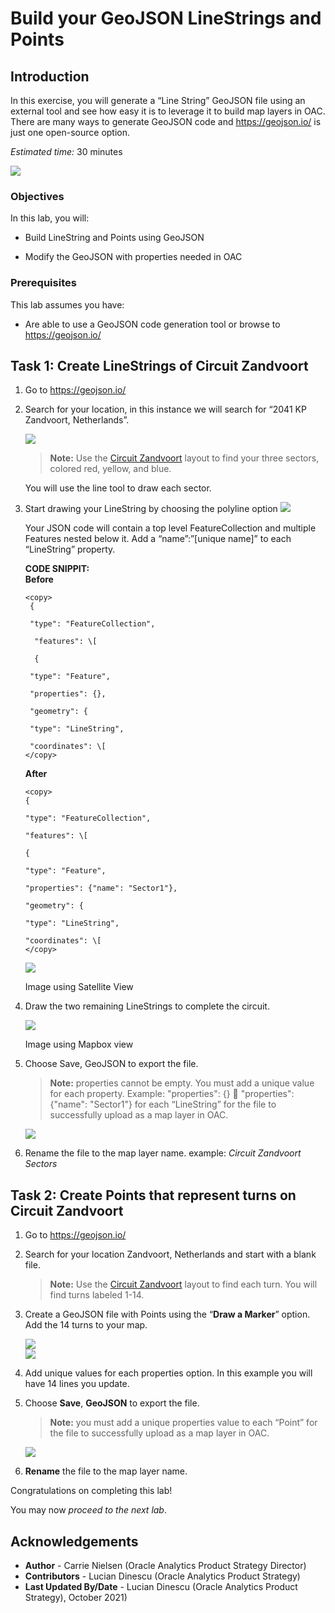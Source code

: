 # Build your GeoJSON LineStrings and Points

## Introduction 

In this exercise, you will generate a “Line String” GeoJSON file using
an external tool and see how easy it is to leverage it to build map
layers in OAC. There are many ways to generate GeoJSON code and
<https://geojson.io/> is just one open-source option.

_Estimated time:_ 30 minutes

![](./images/racing-track.png)

### Objectives

In this lab, you will:

- Build LineString and Points using GeoJSON

- Modify the GeoJSON with properties needed in OAC

### Prerequisites

This lab assumes you have:

- Are able to use a GeoJSON code generation tool or browse to
    <https://geojson.io/>

## Task 1: Create LineStrings of Circuit Zandvoort

1. Go to <https://geojson.io/>

2. Search for your location, in this instance we will search for “2041 KP Zandvoort, Netherlands”.

    ![](./images/track-zandvoort.png)  
    
    > **Note:** Use the [Circuit
Zandvoort](https://www.formula1.com/en/racing/2021/Netherlands/Circuit.html)
layout to find your three sectors, colored red, yellow, and blue.  

     You will use the line tool to draw each sector.

3.  Start drawing your LineString by choosing the polyline option ![](./images/polyline.png)  

    Your JSON code will contain a top level FeatureCollection and  multiple Features nested below it. Add a “name”:”\[unique name\]” to each “LineString” property.  

    **CODE SNIPPIT:**  
     **Before**
    ```
    <copy>
     {

     "type": "FeatureCollection",

      "features": \[

      {

     "type": "Feature",

     "properties": {},
 
     "geometry": {

     "type": "LineString",

     "coordinates": \[
    </copy>
    ```

    **After**
     ```
     <copy>
    {

     "type": "FeatureCollection",

     "features": \[

     {

     "type": "Feature",

     "properties": {"name": "Sector1"},

     "geometry": {

     "type": "LineString",

     "coordinates": \[
    </copy>
     ```

    ![](./images/code-snippit.png)

    Image using Satellite View

4. Draw the two remaining LineStrings to complete the circuit.

    ![](./images/complete-circuit.png)

    Image using Mapbox view

5. Choose Save, GeoJSON to export the file.

    > **Note:** properties cannot be empty. You must add a unique value for each property. Example: "properties": {}  "properties": {"name": "Sector1"} for each “LineString” for the file to successfully upload as a map layer
in OAC.

    ![](./images/save-geojson.png)

6. Rename the file to the map layer name. example: _Circuit Zandvoort Sectors_

## Task 2: Create Points that represent turns on Circuit Zandvoort

1. Go to <https://geojson.io/>

2. Search for your location Zandvoort, Netherlands and start with a blank file.

    > **Note:** Use the [Circuit Zandvoort](https://www.formula1.com/en/racing/2021/Netherlands/Circuit.html) layout to find each turn. You will find turns labeled 1-14.

3. Create a GeoJSON file with Points using the “**Draw a Marker**” option. Add the 14 turns to your map.

    ![](./images/draw-marker.png)  
    ![](./images/circuit-zandvoort.png)

4. Add unique values for each properties option. In this example you will have 14 lines you update.

5. Choose **Save**, **GeoJSON** to export the file.

    > **Note:** you must add a unique properties value to each “Point” for the
file to successfully upload as a map layer in OAC.

    ![](./images/save-geojson.png)

6. **Rename** the file to the map layer name.

Congratulations on completing this lab!

You may now *proceed to the next lab*.

## **Acknowledgements**

- **Author** - Carrie Nielsen (Oracle Analytics Product Strategy Director)
- **Contributors** - Lucian Dinescu (Oracle Analytics Product Strategy)
- **Last Updated By/Date** - Lucian Dinescu (Oracle Analytics Product Strategy), October 2021)
